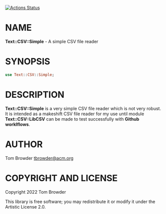 [![Actions Status](https://github.com/tbrowder/Text-CSV-Simple/actions/workflows/test.yml/badge.svg)](https://github.com/tbrowder/Text-CSV-Simple/actions)

NAME
====

**Text::CSV::Simple** - A simple CSV file reader

SYNOPSIS
========

```raku
use Text::CSV::Simple;
```

DESCRIPTION
===========

**Text::CSV::Simple** is a very simple CSV file reader which is not very robust. It is intended as a makeshift CSV file reader for my use until module **Text::CSV::LibCSV** can be made to test successfully with **Github worklflows**.

AUTHOR
======

Tom Browder <tbrowder@acm.org>

COPYRIGHT AND LICENSE
=====================

Copyright 2022 Tom Browder

This library is free software; you may redistribute it or modify it under the Artistic License 2.0.

